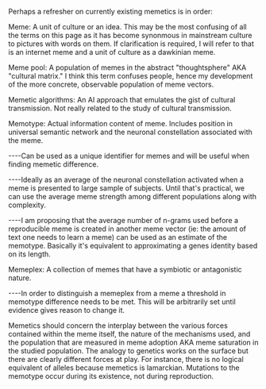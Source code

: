 Perhaps a refresher on currently existing memetics is in order:

Meme: A unit of culture or an idea. This may be the most confusing of all the terms on this page as it has become synonmous in mainstream culture to pictures with words on them. If clarification is required, I will refer to that is an internet meme and a unit of culture as a dawkinian meme.

Meme pool: A population of memes in the abstract "thoughtsphere" AKA "cultural matrix." I think this term confuses people, hence my development of the more concrete, observable population of meme vectors.

Memetic algorithms: An AI approach that emulates the gist of cultural transmission. Not really related to the study of cultural transmission.

Memotype: Actual information content of meme. Includes position in universal semantic network and the neuronal constellation associated with the meme.

 ----Can be used as a unique identifier for memes and will be useful when finding memetic difference.
 
 ----Ideally as an average of the neuronal constellation activated when a meme is presented to large sample of subjects. Until that's practical, we can use the average meme strength among different populations along with complexity.
 
 ----I am proposing that the average number of n-grams used before a reproducible meme is created in another meme vector (ie: the amount of text one needs to learn a meme) can be used as an estimate of the memotype. Basically it's equivalent to approximating a genes identity based on its length.

Memeplex: A collection of memes that have a symbiotic or antagonistic nature. 

 ----In order to distinguish a memeplex from a meme a threshold in memotype difference needs to be met. This will be arbitrarily set until evidence gives reason to change it.

Memetics should concern the interplay between the various forces contained within the meme itself, the nature of the mechanisms used, and the population that are measured in meme adoption AKA meme saturation in the studied population. The analogy to genetics works on the surface but there are clearly different forces at play. For instance, there is no logical equivalent of alleles because memetics is lamarckian. Mutations to the memotype occur during its existence, not during reproduction.
